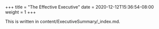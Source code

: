 +++
title = "The Effective Executive"
date = 2020-12-12T15:36:54-08:00
weight = 1
+++

This is written in content/ExecutiveSummary/_index.md. 